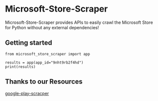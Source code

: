 # Microsoft-Store-Scraper
Microsoft-Store-Scraper provides APIs to easily crawl the Microsoft Store for Python without any external dependencies!


## Getting started

```
from microsoft_store_scraper import app

results = app(app_id="9nht9rb2f4hd")
print(results)
```


## Thanks to our Resources
[google-play-scracper](https://github.com/JoMingyu/google-play-scraper)
